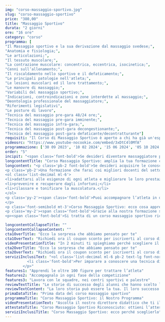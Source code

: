 ```yaml
---
img: "corso-massaggio-sportivo.jpg"
slug: "corso-massaggio-sportivo"
price: "380,00"
title: "Massaggio Sportivo"
durata: "2 giorni"
ore: "16 ore"
category: "corso"
programma: [
"Il Massaggio sportivo e la sua derivazione dal massaggio svedese;",
"Anatomia e fisiologia;",
"Le articolazioni;",
"Il tessuto muscolare;",
"La contrazione muscolare: concentrica, eccentrica, isocinetica;",
"Cenni sull’allenamento;",
"Il riscaldamento nello sportivo e il defaticamento;",
"Le principali patologie nell'atleta;",
"Le lesioni muscolari ed il loro trattamento;",
"Le manovre di massaggio;",
"Variabili del massaggio sportivo;",
"Indicazioni, controindicazioni e zone interdette al massaggio;",
"Deontologia professionale del massaggiatore;",
"Riferimenti legislativi",
"Le posture di lavoro",
"Tecnica del massaggio pre-gara 48/24 ore;",
"Tecnica del massaggio pre-gara imminente;",
"Tecnica del massaggio infra-gara;",
"Tecnica del massaggio post-gara decongestionante;",
"Tecnica del massaggio post-gara defaticante/decontratturante"]
requisiti: "Il Corso di Massaggio Sportivo è aperto a chi ha già un'esperienza di base precedente e soprattutto una conoscenza delle tecniche occidentali del Massaggio Classico Svedese, quali sfioramento, frizioni, impastamento, vibrazione e percussioni, in tutte le loro varianti. È consigliabile avere anche conoscenza del Massaggio Decontratturante."
videosrc: "https://www.youtube-nocookie.com/embed/3xDtC4l0MfA"
programmazione: ['30 09 2023', '10 02 2024', '15 06 2024', '05 10 2024']    
order: "5"
incipit: "<span class='font-bold'>Se desideri diventare massaggiatore professionista non puoi non conoscere questa tecnica di massaggio</span>. <span class='block py-2'>Scopri subito come accedere al corso massaggio sportivo.</span>"
longcontentTitle: "Corso Massaggio Sportivo: amplia la tua formazione con noi"            
longcontent: "<p class='pb-2 font-bold'>Se desideri acquisire le conoscenze e le competenze fondamentali per accompagnare gli atleti in ogni fase della loro prestazione agonistica e non il corso di massaggio sportivo è quello più giusto per te.</p>
<p class='pb-2'>Una formazione che farai coi migliori docenti del settore che ti illustreranno una tecnica in grado di: </p>
<ol class='list-decimal ml-6'>
<li>adattarsi alle esigenze di ogni atleta e migliorare le loro prestazioni;</li>
<li>prevenire e recuperare dagli infortuni;</li>
<li>rilassare e tonificare la muscolatura.</li>
</ol>
<p class='py-2'><span class='font-bold'>Puoi accompagnare l’atleta in ogni fase della competizione, che sia pre, infra e post gara</span>. E non solo: puoi assistere tutti gli sportivi che non competono a livello agonistico ma che amano lo sport in ogni sua sfumatura. 
</p>
<p class='font-semibold mt-3'>Corso Massaggio Sportivo: ecco cosa apprenderai</p>
<p class='my-2'><span class='font-bold'>Grazie alla nostra formazione sarai in grado di praticare un massaggio sportivo efficace e sicuro</span>, ottenendo un’azione preventiva e curativa su tutto il sistema muscolo-scheletrico.</p>
<p><span class='font-bold'>Si tratta di un corso massaggio sportivo riconosciuto che ti offrirà molte opportunità di impiego, come lavorare con le squadre sportive, nei centri benessere</span>, o aprire uno studio di massaggio dove potrai soddisfare i bisogni di tanti atleti e persone sportive.</p>"

longcontentCollapseTitle: ""
longcontentCollapseContent: ""
cta1OverTitle: "Ecco la sorpresa che abbiamo pensato per te"
cta1OverText: "Richiedi ora il coupon sconto per iscriverti al corso di massaggio sportivo"
videoPresentationTitle: "In 2 minuti ti spieghiamo perché scegliere il corso di massaggio sportivo"
cta2OverTitle: "Ecco la sorpresa che abbiamo pensato per te"
cta2OverText: "Richiedi ora il coupon sconto per iscriverti al corso di massaggio sportivo"
serviziInclusiText: "<ol class='list-decimal ml-6 pb-2 text-lg font-normal text-gray-500 lg:text-xl sm:px-12 lg:px-48'>
          <li class='font-bold'>Per imparare a conoscere una tecnica di massaggio tra le più richieste nei centri sportivi e nelle palestre.</li><li>Per seguire l’atleta e lo sportivo in ogni fase della sua competizione e per ogni sua esigenza.</li><li><span class='font-bold'>Per comprendere di cosa ha bisogno la persona che si rivolge a te</span> richiedendoti un massaggio sportivo.</li></ol> <p class='pb-2 text-lg text-gray-500 lg:text-xl sm:px-16 lg:px-48 text-justify font-bold'>Tutto questo potrai farlo scegliendo la formazione che abbiamo pensato per te.</p> <p class='pb-2 text-lg font-normal text-gray-500 lg:text-xl sm:px-16 lg:px-48 text-justify'>Cosa aspetti? <span class='font-bold'>Chiedi subito maggiori informazioni</span> sul corso di massaggio sportivo. 
        </p>"
features1: "Apprendi le oltre 100 figure per trattare l’atleta"
features2: "Accompagnalo in ogni fase della competizione"
features3: "Lavora con le squadre, nei centri sportivi e palestre"      
reviewTextTitle: "Le storie di successo degli alunni che hanno scelto la nostra scuola di massaggio"        
reviewTextContent: "La loro storia può essere la tua. Il loro successo puoi ottenerlo anche tu.<span class='block py-2'>Cosa aspetti? Scegli anche tu di essere finalmente felice del lavoro che scegli.</span>"    
primaDataTitle: "Prima data del corso massaggio sportivo"      
programmaTitle: "Corso Massaggio Sportivo: il Nostro Programma"        
videoPresentationText: "Ascolta il nostro direttore didattico che ti illustra i vantaggi di scegliere un corso massaggio sportivo riconosciuto grazie al quale potrai formarti professionalmente."  
attestatoTitle: "Corso Massaggio Sportivo Riconosciuto: ottieni l’attestato di specializzazione"
serviziInclusiTitle: "Corso Massaggio Sportivo: ecco perché sceglierlo"
---
```

